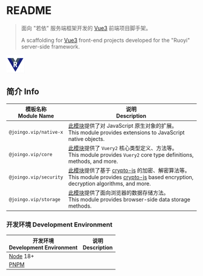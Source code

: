 # README

> 面向 "若依" 服务端框架开发的 [Vue3](https://cn.vuejs.org/) 前端项目脚手架。
> 
> A scaffolding for [Vue3](https://cn.vuejs.org/) front-end projects developed for the "Ruoyi" server-side framework.

![Vuery](assets/git-repo-48x48.png)

## 简介 Info

| 模板名称<br/>Module Name   | 说明<br/>Description                                                                                                                                                                                                                         |
| ---------------------- | ------------------------------------------------------------------------------------------------------------------------------------------------------------------------------------------------------------------------------------------ |
| `@joingo.vip/native-x` | [此模块](packages/native-x/README.md)提供了对 JavaScript 原生对象的扩展。<br/>This module provides extensions to JavaScript native objects.                                                                                                               |
| `@joingo.vip/core`     | [此模块](packages/core-fx/README.md)提供了 `Vuery2` 核心类型定义、方法等。<br/>This module provides `Vuery2` core type definitions, methods, and more.                                                                                                      |
| `@joingo.vip/security` | [此模块](packages/security/README.md)提供了基于 [crypto-js](https://www.yarnpkg.cn/package/crypto-js) 的加密、解密算法等。<br/>This module provides [crypto-js](https://www.yarnpkg.cn/package/crypto-js) based encryption, decryption algorithms, and more. |
| `@joingo.vip/storage`  | [此模块](packages/storage/README.md)提供了面向浏览器的数据存储方法。<br/>This module provides browser-side data storage methods.                                                                                                                              |

### 开发环境 Development Environment

| 开发环境<br/>Development Environment            | 说明<br/>Description |
| ------------------------------------------- | ------------------ |
| [Node](https://nodejs.org/) 18+             |                    |
| [PNPM](https://www.yarnpkg.cn/package/pnpm) |                    |
